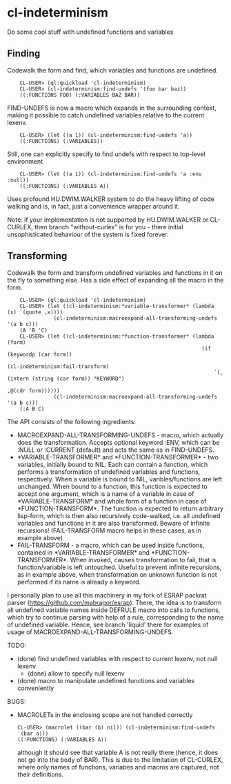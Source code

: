 cl-indeterminism
================

Do some cool stuff with undefined functions and variables

Finding
-------

Codewalk the form and find, which variables and functions are undefined.

        CL-USER> (ql:quickload 'cl-indeterminism)
        CL-USER> (cl-indeterminism:find-undefs '(foo bar baz))
        ((:FUNCTIONS FOO) (:VARIABLES BAZ BAR))

FIND-UNDEFS is now a macro which expands in the surrounding context, making it possible to
catch undefined variables relative to the current lexenv.

        CL-USER> (let ((a 1)) (cl-indeterminism:find-undefs 'a))
        ((:FUNCTIONS) (:VARIABLES))

Still, one can explicitly specify to find undefs with respect to top-level environment

        CL-USER> (let ((a 1)) (cl-indeterminism:find-undefs 'a :env :null))
        ((:FUNCTIONS) (:VARIABLES A))

Uses profound HU.DWIM.WALKER system to do the heavy lifting of code walking
and is, in fact, just a convenience wrapper around it.

Note: if your implementation is not supported by HU.DWIM.WALKER or CL-CURLEX,
then branch "without-curlex" is for you - there initial unsophisticated behaviour
 of the system is fixed forever.


Transforming
------------

Codewalk the form and transform undefined variables and functions in it on the fly to something else.
Has a side effect of expanding all the macro in the form.

        CL-USER> (ql:quickload 'cl-indeterminism)
        CL-USER> (let ((cl-indeterminism:*variable-transformer* (lambda (x) `(quote ,x))))
                   (cl-indeterminism:macroexpand-all-transforming-undefs '(a b c)))
        (A 'B 'C)
        CL-USER> (let ((cl-indeterminism:*function-transformer* (lambda (form)
                                                                   (if (keywordp (car form))
                                                                       (cl-indeterminism:fail-transform)
                                                                       `(,(intern (string (car form)) "KEYWORD")
                                                                         ,@(cdr form))))))
                   (cl-indeterminism:macroexpand-all-transforming-undefs '(a b c)))
        (:A B C)

The API consists of the following ingredients:

  - MACROEXPAND-ALL-TRANSFORMING-UNDEFS - macro, which actually does the transformation.
    Accepts optional keyword :ENV, which can be :NULL or :CURRENT (default) and acts the same as in FIND-UNDEFS.
  - \*VARIABLE-TRANSFORMER\* and \*FUNCTION-TRANSFORMER\* - two variables, initially bound to NIL.
    Each can contain a function, which performs a transformation of undefined variables and functions, respectively.
    When a variable is bound to NIL, varibles/functions are left unchanged.
    When bound to a function, this function is expected to accept one argument, which is a name of a variable
    in case of \*VARIABLE-TRANSFORM\* and whole form of a function in case of \*FUNCTION-TRANSFORM\*.
    The function is expected to return arbitrary lisp-form, which is then also recursively code-walked,
    i.e. all undefined variables and functions in it are also transformed.
    Beware of infinite recursions! (FAIL-TRANSFORM macro helps in these cases, as in example above)
  - FAIL-TRANSFORM - a macro, which can be used inside functions, contained in \*VARIABLE-TRANSFORMER\* and
    \*FUNCTION-TRANSFORMER\*. When invoked, causes transformation to fail, that is function/variable is left
    untouched. Useful to prevent infinite recursions, as in example above, when transformation on
    unknown function is not performed if its name is already a keyword.

I personally plan to use all this machinery in my fork of ESRAP packrat parser (https://github.com/mabragor/esrap).
There, the idea is to transform all undefined variable names inside DEFRULE macro into calls to functions,
which try to continue parsing with help of a rule, corresponding to the name of undefined variable.
Hence, see branch 'liquid' there for examples of usage of MACROEXPAND-ALL-TRANSFORMING-UNDEFS.

TODO:
  - (done) find undefined variables with respect to current lexenv, not null lexenv
    - (done) allow to specify null lexenv
  - (done) macro to manipulate undefined functions and variables conveniently

BUGS:
  - MACROLETs in the enclosing scope are not handled correctly

        CL-USER> (macrolet ((bar (b) nil)) (cl-indeterminism:find-undefs '(bar a)))
        ((:FUNCTIONS) (:VARIABLES A))

    although it should see that variable A is not really there
    (hence, it does not go into the body of BAR). This is due to the limitation of
    CL-CURLEX, where only names of functions, variabes and macros are captured, not their
    definitions.

